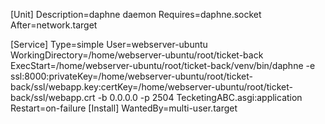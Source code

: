 [Unit]
Description=daphne daemon
Requires=daphne.socket
After=network.target

[Service]
Type=simple
User=webserver-ubuntu
WorkingDirectory=/home/webserver-ubuntu/root/ticket-back
ExecStart=/home/webserver-ubuntu/root/ticket-back/venv/bin/daphne -e ssl:8000:privateKey=/home/webserver-ubuntu/root/ticket-back/ssl/webapp.key:certKey=/home/webserver-ubuntu/root/ticket-back/ssl/webapp.crt -b 0.0.0.0 -p 2504 TecketingABC.asgi:application
Restart=on-failure
[Install]
WantedBy=multi-user.target
